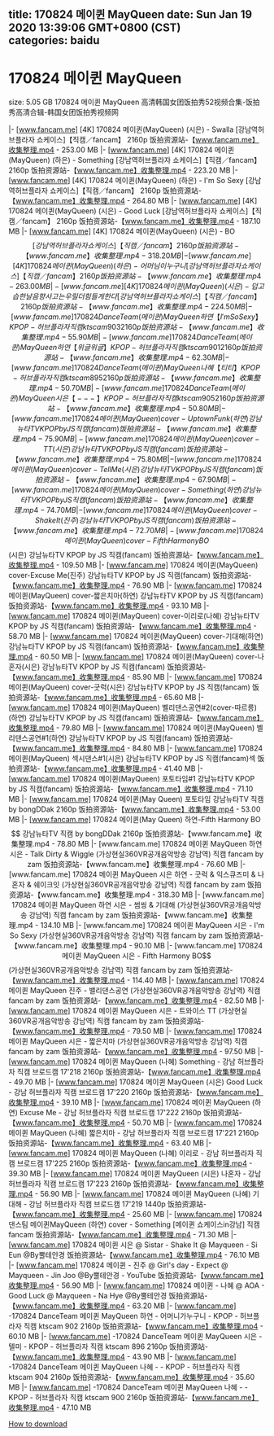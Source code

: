 
title: 170824 메이퀸 MayQueen
date: Sun Jan 19 2020 13:39:06 GMT+0800 (CST)    
categories: baidu
---

# 170824 메이퀸 MayQueen
size: 5.05 GB
 170824 메이퀸 MayQueen 高清韩国女团饭拍秀52视频合集-饭拍秀高清合辑-韩国女团饭拍秀视频网
 
|- [www.fancam.me] [4K] 170824 메이퀸(MayQueen) (시은) - Swalla [강남역허브플라자 쇼케이스]【직캠／fancam】 2160p 饭拍资源站-【www.fancam.me】收集整理.mp4 - 253.00 MB
|- [www.fancam.me] [4K] 170824 메이퀸(MayQueen) (하은) - Something [강남역허브플라자 쇼케이스]【직캠／fancam】 2160p 饭拍资源站-【www.fancam.me】收集整理.mp4 - 223.20 MB
|- [www.fancam.me] [4K] 170824 메이퀸(MayQueen) (하은) - I'm So Sexy [강남역허브플라자 쇼케이스]【직캠／fancam】 2160p 饭拍资源站-【www.fancam.me】收集整理.mp4 - 264.80 MB
|- [www.fancam.me] [4K] 170824 메이퀸(MayQueen) (시은) - Good Luck [강남역허브플라자 쇼케이스]【직캠／fancam】 2160p 饭拍资源站-【www.fancam.me】收集整理.mp4 - 187.10 MB
|- [www.fancam.me] [4K] 170824 메이퀸(MayQueen) (시은) - BO$$ [강남역허브플라자 쇼케이스]【직캠／fancam】 2160p 饭拍资源站-【www.fancam.me】收集整理.mp4 - 318.20 MB
|- [www.fancam.me] [4K] 170824 메이퀸(MayQueen) (하은) - 어머님이 누구니 [강남역허브플라자 쇼케이스]【직캠／fancam】 2160p 饭拍资源站-【www.fancam.me】收集整理.mp4 - 263.00 MB
|- [www.fancam.me] [4K] 170824 메이퀸(MayQueen) (시은) - 덥고 습한 날 음향사고는 우릴 더 힘들게 한다 [강남역허브플라자 쇼케이스]【직캠／fancam】 2160p 饭拍资源站-【www.fancam.me】收集整理.mp4 - 224.50 MB
|- [www.fancam.me] 170824 DanceTeam (메이퀸) MayQueen 하연 【 I'm So Sexy 】 KPOP - 허브플라자 직캠 ktscam 903 2160p 饭拍资源站-【www.fancam.me】收集整理.mp4 - 55.90 MB
|- [www.fancam.me] 170824 DanceTeam (메이퀸) MayQueen 하연 【 위글위글 】 KPOP - 허브플라자 직캠 ktscam 901 2160p 饭拍资源站-【www.fancam.me】收集整理.mp4 - 62.30 MB
|- [www.fancam.me] 170824 DanceTeam (메이퀸) MayQueen 나혜 【 티티 】 KPOP - 허브플라자 직캠 ktscam 895 2160p 饭拍资源站-【www.fancam.me】收集整理.mp4 - 50.70 MB
|- [www.fancam.me] 170824 DanceTeam (메이퀸) MayQueen 시은 【 --- 】 KPOP - 허브플라자 직캠 ktscam 905 2160p 饭拍资源站-【www.fancam.me】收集整理.mp4 - 50.80 MB
|- [www.fancam.me] 170824 메이퀸(MayQueen) cover-Uptown Funk(하연) 강남뉴타TV KPOP by JS 직캠(fancam) 饭拍资源站-【www.fancam.me】收集整理.mp4 - 75.90 MB
|- [www.fancam.me] 170824 메이퀸(MayQueen) cover-TT(시은) 강남뉴타TV KPOP by JS 직캠(fancam) 饭拍资源站-【www.fancam.me】收集整理.mp4 - 75.80 MB
|- [www.fancam.me] 170824 메이퀸(MayQueen) cover-Tell Me(시은) 강남뉴타TV KPOP by JS 직캠(fancam) 饭拍资源站-【www.fancam.me】收集整理.mp4 - 67.90 MB
|- [www.fancam.me] 170824 메이퀸(MayQueen) cover-Something(하연) 강남뉴타TV KPOP by JS 직캠(fancam) 饭拍资源站-【www.fancam.me】收集整理.mp4 - 74.70 MB
|- [www.fancam.me] 170824 메이퀸(MayQueen) cover-Shake It(진주) 강남뉴타TV KPOP by JS 직캠(fancam) 饭拍资源站-【www.fancam.me】收集整理.mp4 - 72.70 MB
|- [www.fancam.me] 170824 메이퀸(MayQueen) cover-Fifth Harmony BO$$(시은) 강남뉴타TV KPOP by JS 직캠(fancam) 饭拍资源站-【www.fancam.me】收集整理.mp4 - 109.50 MB
|- [www.fancam.me] 170824 메이퀸(MayQueen) cover-Excuse Me(진주) 강남뉴타TV KPOP by JS 직캠(fancam) 饭拍资源站-【www.fancam.me】收集整理.mp4 - 76.90 MB
|- [www.fancam.me] 170824 메이퀸(MayQueen) cover-짧은치마(하연) 강남뉴타TV KPOP by JS 직캠(fancam) 饭拍资源站-【www.fancam.me】收集整理.mp4 - 93.10 MB
|- [www.fancam.me] 170824 메이퀸(MayQueen) cover-이리로(나혜) 강남뉴타TV KPOP by JS 직캠(fancam) 饭拍资源站-【www.fancam.me】收集整理.mp4 - 58.70 MB
|- [www.fancam.me] 170824 메이퀸(MayQueen) cover-기대해(하연) 강남뉴타TV KPOP by JS 직캠(fancam) 饭拍资源站-【www.fancam.me】收集整理.mp4 - 60.50 MB
|- [www.fancam.me] 170824 메이퀸(MayQueen) cover-나혼자(시은) 강남뉴타TV KPOP by JS 직캠(fancam) 饭拍资源站-【www.fancam.me】收集整理.mp4 - 85.90 MB
|- [www.fancam.me] 170824 메이퀸(MayQueen) cover-굿럭(시은) 강남뉴타TV KPOP by JS 직캠(fancam) 饭拍资源站-【www.fancam.me】收集整理.mp4 - 65.60 MB
|- [www.fancam.me] 170824 메이퀸(MayQueen) 벨리댄스공연#2(cover-따르릉)(하연) 강남뉴타TV KPOP by JS 직캠(fancam) 饭拍资源站-【www.fancam.me】收集整理.mp4 - 79.80 MB
|- [www.fancam.me] 170824 메이퀸(MayQueen) 벨리댄스공연#1(하연) 강남뉴타TV KPOP by JS 직캠(fancam) 饭拍资源站-【www.fancam.me】收集整理.mp4 - 84.80 MB
|- [www.fancam.me] 170824 메이퀸(MayQueen) 섹시댄스#1(시은) 강남뉴타TV KPOP by JS 직캠(fancam)섹 饭拍资源站-【www.fancam.me】收集整理.mp4 - 41.40 MB
|- [www.fancam.me] 170824 메이퀸(MayQueen) 포토타임#1 강남뉴타TV KPOP by JS 직캠(fancam) 饭拍资源站-【www.fancam.me】收集整理.mp4 - 71.10 MB
|- [www.fancam.me] 170824 메이퀸(May Queen) 포토타임 강남뉴타TV 직캠 by bongDDak 2160p 饭拍资源站-【www.fancam.me】收集整理.mp4 - 53.00 MB
|- [www.fancam.me] 170824 메이퀸(May Queen) 하연-Fifth Harmony BO$$ 강남뉴타TV 직캠 by bongDDak 2160p 饭拍资源站-【www.fancam.me】收集整理.mp4 - 78.80 MB
|- [www.fancam.me] 170824 메이퀸 MayQueen 하연 시은 - Talk Dirty & Wiggle (가상현실360VR공개음악방송 강남역) 직캠 fancam by zam 饭拍资源站-【www.fancam.me】收集整理.mp4 - 76.60 MB
|- [www.fancam.me] 170824 메이퀸 MayQueen 시은 하연 - 굿럭 & 익스큐즈미 & 나혼자 & 쉐이크잇 (가상현실360VR공개음악방송 강남역) 직캠 fancam by zam 饭拍资源站-【www.fancam.me】收集整理.mp4 - 318.30 MB
|- [www.fancam.me] 170824 메이퀸 MayQueen 하연 시은 - 썸씽 & 기대해 (가상현실360VR공개음악방송 강남역) 직캠 fancam by zam 饭拍资源站-【www.fancam.me】收集整理.mp4 - 134.10 MB
|- [www.fancam.me] 170824 메이퀸 MayQueen 시은 - I'm So Sexy (가상현실360VR공개음악방송 강남역) 직캠 fancam by zam 饭拍资源站-【www.fancam.me】收集整理.mp4 - 90.10 MB
|- [www.fancam.me] 170824 메이퀸 MayQueen 시은 - Fifth Harmony BO$$ (가상현실360VR공개음악방송 강남역) 직캠 fancam by zam 饭拍资源站-【www.fancam.me】收集整理.mp4 - 114.40 MB
|- [www.fancam.me] 170824 메이퀸 MayQueen 진주 - 밸리댄스공연 (가상현실360VR공개음악방송 강남역) 직캠 fancam by zam 饭拍资源站-【www.fancam.me】收集整理.mp4 - 82.50 MB
|- [www.fancam.me] 170824 메이퀸 MayQueen 시은 - 트와이스 TT (가상현실360VR공개음악방송 강남역) 직캠 fancam by zam 饭拍资源站-【www.fancam.me】收集整理.mp4 - 79.50 MB
|- [www.fancam.me] 170824 메이퀸 MayQueen 시은 - 짧은치마 (가상현실360VR공개음악방송 강남역) 직캠 fancam by zam 饭拍资源站-【www.fancam.me】收集整理.mp4 - 97.50 MB
|- [www.fancam.me] 170824 메이퀸 MayQueen (나혜) Something - 강남 허브플라자 직캠 브로드캠 17'218 2160p 饭拍资源站-【www.fancam.me】收集整理.mp4 - 49.70 MB
|- [www.fancam.me] 170824 메이퀸 MayQueen (시은) Good Luck - 강남 허브플라자 직캠 브로드캠 17'220 2160p 饭拍资源站-【www.fancam.me】收集整理.mp4 - 39.10 MB
|- [www.fancam.me] 170824 메이퀸 MayQueen (하연) Excuse Me - 강남 허브플라자 직캠 브로드캠 17'222 2160p 饭拍资源站-【www.fancam.me】收集整理.mp4 - 50.70 MB
|- [www.fancam.me] 170824 메이퀸 MayQueen (나혜) 짧은치마 - 강남 허브플라자 직캠 브로드캠 17'221 2160p 饭拍资源站-【www.fancam.me】收集整理.mp4 - 63.40 MB
|- [www.fancam.me] 170824 메이퀸 MayQueen (나혜) 이리로 - 강남 허브플라자 직캠 브로드캠 17'225 2160p 饭拍资源站-【www.fancam.me】收集整理.mp4 - 39.30 MB
|- [www.fancam.me] 170824 메이퀸 MayQueen (시은) 나혼자 - 강남 허브플라자 직캠 브로드캠 17'223 2160p 饭拍资源站-【www.fancam.me】收集整理.mp4 - 56.90 MB
|- [www.fancam.me] 170824 메이퀸 MayQueen (나혜) 기대해 - 강남 허브플라자 직캠 브로드캠 17'219 1440p 饭拍资源站-【www.fancam.me】收集整理.mp4 - 25.60 MB
|- [www.fancam.me] 170824 댄스팀 메이퀸MayQueen (하연) cover - Something [메이퀸 쇼케이스in강남] 직캠fancam 饭拍资源站-【www.fancam.me】收集整理.mp4 - 71.30 MB
|- [www.fancam.me] 170824 메이퀸 시은 @ Sistar - Shake It @ Mayqueen - Si Eun @By뿔테안경 饭拍资源站-【www.fancam.me】收集整理.mp4 - 76.10 MB
|- [www.fancam.me] 170824 메이퀸 - 진주 @ Girl's day - Expect @ Mayqueen - Jin Joo @By뿔테안경 - YouTube 饭拍资源站-【www.fancam.me】收集整理.mp4 - 56.90 MB
|- [www.fancam.me] 170824 메이퀸 - 나혜 @ AOA - Good Luck @ Mayqueen - Na Hye @By뿔테안경 饭拍资源站-【www.fancam.me】收集整理.mp4 - 63.20 MB
|- [www.fancam.me] -170824 DanceTeam 메이퀸 MayQueen 하연 - 어머니가누구니 - KPOP - 허브플라자 직캠 ktscam 902 2160p 饭拍资源站-【www.fancam.me】收集整理.mp4 - 60.10 MB
|- [www.fancam.me] -170824 DanceTeam 메이퀸 MayQueen 시은 - 텔미 - KPOP - 허브플라자 직캠 ktscam 896 2160p 饭拍资源站-【www.fancam.me】收集整理.mp4 - 43.90 MB
|- [www.fancam.me] -170824 DanceTeam 메이퀸 MayQueen 나혜 - - KPOP - 허브플라자 직캠 ktscam 904 2160p 饭拍资源站-【www.fancam.me】收集整理.mp4 - 35.60 MB
|- [www.fancam.me] -170824 DanceTeam 메이퀸 MayQueen 나혜 - - KPOP - 허브플라자 직캠 ktscam 900 2160p 饭拍资源站-【www.fancam.me】收集整理.mp4 - 47.10 MB

[How to download](https://bpcam.bemobtrk.com/go/2ceec3aa-1ca2-46d6-b9ff-aaa5c184517c?jno=133)
